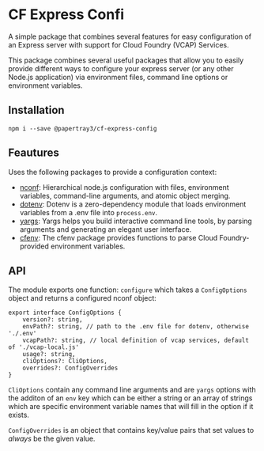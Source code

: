 # CF Express Confi
A simple package that combines several features for easy configuration of an Express server with support for Cloud Foundry (VCAP) Services.

This package combines several useful packages that allow you to easily provide different ways to configure your express server (or any other Node.js application) via environment files, command line options or environment variables.

## Installation
```(shell) 
npm i --save @papertray3/cf-express-config
```

## Feautures
Uses the following packages to provide a configuration context:
* [nconf](https://www.npmjs.com/package/nconf): Hierarchical node.js configuration with files, environment variables, command-line arguments, and atomic object merging.
* [dotenv](https://www.npmjs.com/package/dotenv): Dotenv is a zero-dependency module that loads environment variables from a .env file into `process.env`.
* [yargs](https://www.npmjs.com/package/yargs): Yargs helps you build interactive command line tools, by parsing arguments and generating an elegant user interface.
* [cfenv](https://www.npmjs.com/package/cfenv): The cfenv package provides functions to parse Cloud Foundry-provided environment variables. 

## API

The module exports one function: `configure` which takes a `ConfigOptions` object and returns a configured nconf object:

```(ts)
export interface ConfigOptions {
    version?: string,
    envPath?: string, // path to the .env file for dotenv, otherwise './.env'
    vcapPath?: string, // local definition of vcap services, default of './vcap-local.js'
    usage?: string,
    cliOptions?: CliOptions,
    overrides?: ConfigOverrides
}
```

`CliOptions` contain any command line arguments and are `yargs` options with the additon of an `env` key which can be either a string or an array of strings which are specific environment variable names that will fill in the option if it exists.

`ConfigOverrides` is an object that contains key/value pairs that set values to _always_ be the given value.